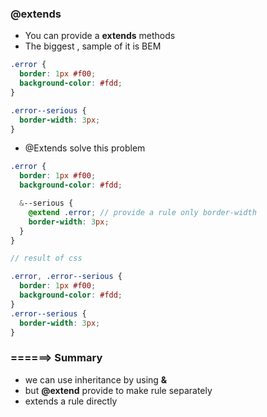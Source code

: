 ### @extends
* You can provide a **extends** methods
* The biggest , sample of it is BEM

```scss
.error {
  border: 1px #f00;
  background-color: #fdd;
}

.error--serious {
  border-width: 3px;
}
```

* @Extends solve this problem 
```scss
.error {
  border: 1px #f00;
  background-color: #fdd;

  &--serious {
    @extend .error; // provide a rule only border-width
    border-width: 3px;
  }
}

// result of css

.error, .error--serious {
  border: 1px #f00;
  background-color: #fdd;
}
.error--serious {
  border-width: 3px;
}
```

### ======> Summary
* we can use inheritance by using **&**
* but **@extend** provide to make rule separately
* extends a rule directly 